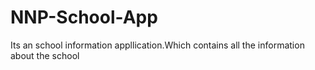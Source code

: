 # NNP-School-App
Its an school information appllication.Which contains all the information about the school
